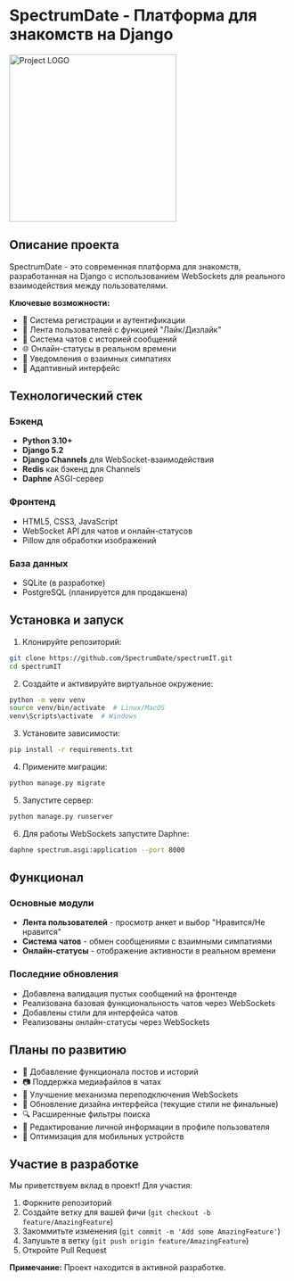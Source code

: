 # SpectrumDate - Платформа для знакомств на Django

<img src="https://github.com/user-attachments/assets/cfb621d9-a2eb-4f2a-8c22-7238da2b887d" alt="Project LOGO" width="300px">

## Описание проекта

SpectrumDate - это современная платформа для знакомств, разработанная на Django с использованием WebSockets для реального взаимодействия между пользователями.

**Ключевые возможности:**
- 🔐 Система регистрации и аутентификации
- 💌 Лента пользователей с функцией "Лайк/Дизлайк"
- 💬 Система чатов с историей сообщений
- 🌐 Онлайн-статусы в реальном времени
- 🤝 Уведомления о взаимных симпатиях
- 📱 Адаптивный интерфейс

## Технологический стек

### Бэкенд
- **Python 3.10+**
- **Django 5.2**
- **Django Channels** для WebSocket-взаимодействия
- **Redis** как бэкенд для Channels
- **Daphne** ASGI-сервер

### Фронтенд
- HTML5, CSS3, JavaScript
- WebSocket API для чатов и онлайн-статусов
- Pillow для обработки изображений

### База данных
- SQLite (в разработке)
- PostgreSQL (планируется для продакшена)

## Установка и запуск

1. Клонируйте репозиторий:
```bash
git clone https://github.com/SpectrumDate/spectrumIT.git
cd spectrumIT
```

2. Создайте и активируйте виртуальное окружение:
```bash
python -m venv venv
source venv/bin/activate  # Linux/MacOS
venv\Scripts\activate  # Windows
```

3. Установите зависимости:
```bash
pip install -r requirements.txt
```

4. Примените миграции:
```bash
python manage.py migrate
```

5. Запустите сервер:
```bash
python manage.py runserver
```

6. Для работы WebSockets запустите Daphne:
```bash
daphne spectrum.asgi:application --port 8000
```

## Функционал

### Основные модули
- **Лента пользователей** - просмотр анкет и выбор "Нравится/Не нравится"
- **Система чатов** - обмен сообщениями с взаимными симпатиями
- **Онлайн-статусы** - отображение активности в реальном времени

### Последние обновления
- Добавлена валидация пустых сообщений на фронтенде
- Реализована базовая функциональность чатов через WebSockets
- Добавлены стили для интерфейса чатов
- Реализованы онлайн-статусы через WebSockets

## Планы по развитию

- 📅 Добавление функционала постов и историй
- 📷 Поддержка медиафайлов в чатах
- 🔄 Улучшение механизма переподключения WebSockets
- 🎨 Обновление дизайна интерфейса (текущие стили не финальные)
- 🔍 Расширенные фильтры поиска
- 🤝 Редактирование личной информации в профиле пользователя
- 📱 Оптимизация для мобильных устройств

## Участие в разработке

Мы приветствуем вклад в проект! Для участия:

1. Форкните репозиторий
2. Создайте ветку для вашей фичи (`git checkout -b feature/AmazingFeature`)
3. Закоммитьте изменения (`git commit -m 'Add some AmazingFeature'`)
4. Запушьте в ветку (`git push origin feature/AmazingFeature`)
5. Откройте Pull Request


**Примечание:** Проект находится в активной разработке.
